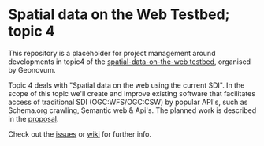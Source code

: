 # Spatial data on the Web Testbed; topic 4

This repository is a placeholder for project management around developments in topic4 of the [spatial-data-on-the-web testbed](http://www.geonovum.nl/onderwerp-artikel/testbed-locatie-data-het-web), organised by Geonovum.

Topic 4 deals with "Spatial data on the web using the current SDI". In the scope of this topic we'll create and improve existing software that facilitates access of traditional SDI (OGC:WFS/OGC:CSW) by popular API's, such as Schema.org crawling, Semantic web & Api's. The planned work is described in the [proposal](Proposal_topic_4_ii_GeoCat_LDF.pdf).

Check out the [issues](../../issues) or [wiki](../../wiki) for further info.
